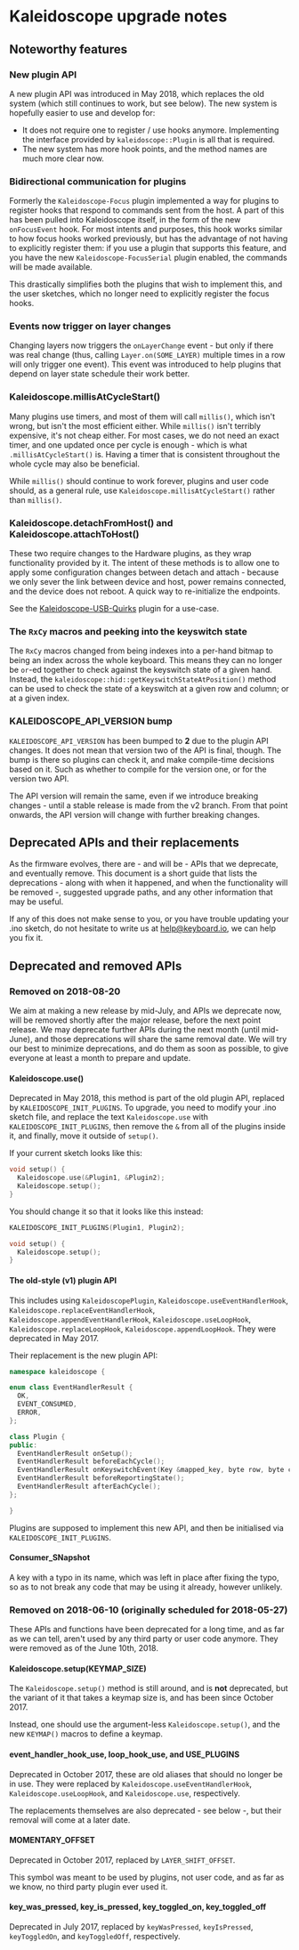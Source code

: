 Kaleidoscope upgrade notes
==========================

Noteworthy features
-------------------

### New plugin API

A new plugin API was introduced in May 2018, which replaces the old system
(which still continues to work, but see below). The new system is hopefully
easier to use and develop for:

 - It does not require one to register / use hooks anymore. Implementing the
   interface provided by `kaleidoscope::Plugin` is all that is required.
 - The new system has more hook points, and the method names are much more clear
   now.

### Bidirectional communication for plugins

Formerly the `Kaleidoscope-Focus` plugin implemented a way for plugins to
register hooks that respond to commands sent from the host. A part of this has
been pulled into Kaleidoscope itself, in the form of the new `onFocusEvent`
hook. For most intents and purposes, this hook works similar to how focus hooks
worked previously, but has the advantage of not having to explicitly register
them: if you use a plugin that supports this feature, and you have the new
`Kaleidoscope-FocusSerial` plugin enabled, the commands will be made available.

This drastically simplifies both the plugins that wish to implement this, and the user sketches, which no longer need to explicitly register the focus hooks.

### Events now trigger on layer changes

Changing layers now triggers the `onLayerChange` event - but only if there was
real change (thus, calling `Layer.on(SOME_LAYER)` multiple times in a row will
only trigger one event). This event was introduced to help plugins that depend
on layer state schedule their work better.

### Kaleidoscope.millisAtCycleStart()

Many plugins use timers, and most of them will call `millis()`, which isn't
wrong, but isn't the most efficient either. While `millis()` isn't terribly
expensive, it's not cheap either. For most cases, we do not need an exact timer,
and one updated once per cycle is enough - which is what `.millisAtCycleStart()`
is. Having a timer that is consistent throughout the whole cycle may also be
beneficial.

While `millis()` should continue to work forever, plugins and user code should,
as a general rule, use `Kaleidoscope.millisAtCycleStart()` rather than
`millis()`.

### Kaleidoscope.detachFromHost() and Kaleidoscope.attachToHost()

These two require changes to the Hardware plugins, as they wrap functionality
provided by it. The intent of these methods is to allow one to apply some
configuration changes between detach and attach - because we only sever the link
between device and host, power remains connected, and the device does not
reboot. A quick way to re-initialize the endpoints.

See the [Kaleidoscope-USB-Quirks][plugin:USB-Quirks] plugin for a use-case.

 [plugin:USB-Quirks]: https://github.com/keyboardio/Kaleidoscope-USB-Quirks

### The `RxCy` macros and peeking into the keyswitch state

The `RxCy` macros changed from being indexes into a per-hand bitmap to being an
index across the whole keyboard. This means they can no longer be `or`-ed
together to check against the keyswitch state of a given hand. Instead, the
`kaleidoscope::hid::getKeyswitchStateAtPosition()` method can be used to check
the state of a keyswitch at a given row and column; or at a given index.

### KALEIDOSCOPE_API_VERSION bump

`KALEIDOSCOPE_API_VERSION` has been bumped to **2** due to the plugin API
changes. It does not mean that version two of the API is final, though. The bump
is there so plugins can check it, and make compile-time decisions based on it.
Such as whether to compile for the version one, or for the version two API.

The API version will remain the same, even if we introduce breaking changes -
until a stable release is made from the v2 branch. From that point onwards, the
API version will change with further breaking changes.

Deprecated APIs and their replacements
--------------------------------------

As the firmware evolves, there are - and will be - APIs that we deprecate, and
eventually remove. This document is a short guide that lists the deprecations -
along with when it happened, and when the functionality will be removed -,
suggested upgrade paths, and any other information that may be useful.

If any of this does not make sense to you, or you have trouble updating your
.ino sketch, do not hesitate to write us at help@keyboard.io, we can help you
fix it.

Deprecated and removed APIs
---------------------------

### Removed on 2018-08-20

We aim at making a new release by mid-July, and APIs we deprecate now, will be
removed shortly after the major release, before the next point release. We may
deprecate further APIs during the next month (until mid-June), and those
deprecations will share the same removal date. We will try our best to minimize
deprecations, and do them as soon as possible, to give everyone at least a month
to prepare and update.

#### Kaleidoscope.use()

Deprecated in May 2018, this method is part of the old plugin API, replaced by
`KALEIDOSCOPE_INIT_PLUGINS`. To upgrade, you need to modify your .ino sketch
file, and replace the text `Kaleidoscope.use` with `KALEIDOSCOPE_INIT_PLUGINS`,
then remove the `&` from all of the plugins inside it, and finally, move it
outside of `setup()`.

If your current sketch looks like this:

```c++
void setup() {
  Kaleidoscope.use(&Plugin1, &Plugin2);
  Kaleidoscope.setup();
}
```

You should change it so that it looks like this instead:

```c++
KALEIDOSCOPE_INIT_PLUGINS(Plugin1, Plugin2);

void setup() {
  Kaleidoscope.setup();
}
```

#### The old-style (v1) plugin API

This includes using `KaleidoscopePlugin`, `Kaleidoscope.useEventHandlerHook`,
`Kaleidoscope.replaceEventHandlerHook`, `Kaleidoscope.appendEventHandlerHook`,
`Kaleidoscope.useLoopHook`, `Kaleidoscope.replaceLoopHook`,
`Kaleidoscope.appendLoopHook`. They were deprecated in May 2017.

Their replacement is the new plugin API:

```c++
namespace kaleidoscope {

enum class EventHandlerResult {
  OK,
  EVENT_CONSUMED,
  ERROR,
};

class Plugin {
public:
  EventHandlerResult onSetup();
  EventHandlerResult beforeEachCycle();
  EventHandlerResult onKeyswitchEvent(Key &mapped_key, byte row, byte col, uint8_t key_state);
  EventHandlerResult beforeReportingState();
  EventHandlerResult afterEachCycle();
};

}
```

Plugins are supposed to implement this new API, and then be initialised via
`KALEIDOSCOPE_INIT_PLUGINS`.

#### Consumer_SNapshot

A key with a typo in its name, which was left in place after fixing the typo, so
as to not break any code that may be using it already, however unlikely.

### Removed on 2018-06-10 (originally scheduled for 2018-05-27)

These APIs and functions have been deprecated for a long time, and as far as we
can tell, aren't used by any third party or user code anymore. They were removed
as of the June 10th, 2018.

#### Kaleidoscope.setup(KEYMAP_SIZE)

The `Kaleidoscope.setup()` method is still around, and is **not** deprecated,
but the variant of it that takes a keymap size is, and has been since October
2017.

Instead, one should use the argument-less `Kaleidoscope.setup()`, and the new
`KEYMAP()` macros to define a keymap.

#### event_handler_hook_use, loop_hook_use, and USE_PLUGINS

Deprecated in October 2017, these are old aliases that should no longer be in
use. They were replaced by `Kaleidoscope.useEventHandlerHook`,
`Kaleidoscope.useLoopHook`, and `Kaleidoscope.use`, respectively.

The replacements themselves are also deprecated - see below -, but their removal
will come at a later date.

#### MOMENTARY_OFFSET

Deprecated in October 2017, replaced by `LAYER_SHIFT_OFFSET`.

This symbol was meant to be used by plugins, not user code, and as far as we
know, no third party plugin ever used it.

#### key_was_pressed, key_is_pressed, key_toggled_on, key_toggled_off

Deprecated in July 2017, replaced by `keyWasPressed`, `keyIsPressed`,
`keyToggledOn`, and `keyToggledOff`, respectively.
